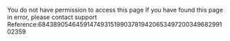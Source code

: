 You do not have permission to access this page If you have found this page in error, please contact support Reference:68438905464591474931519903781942065349720034968299102359